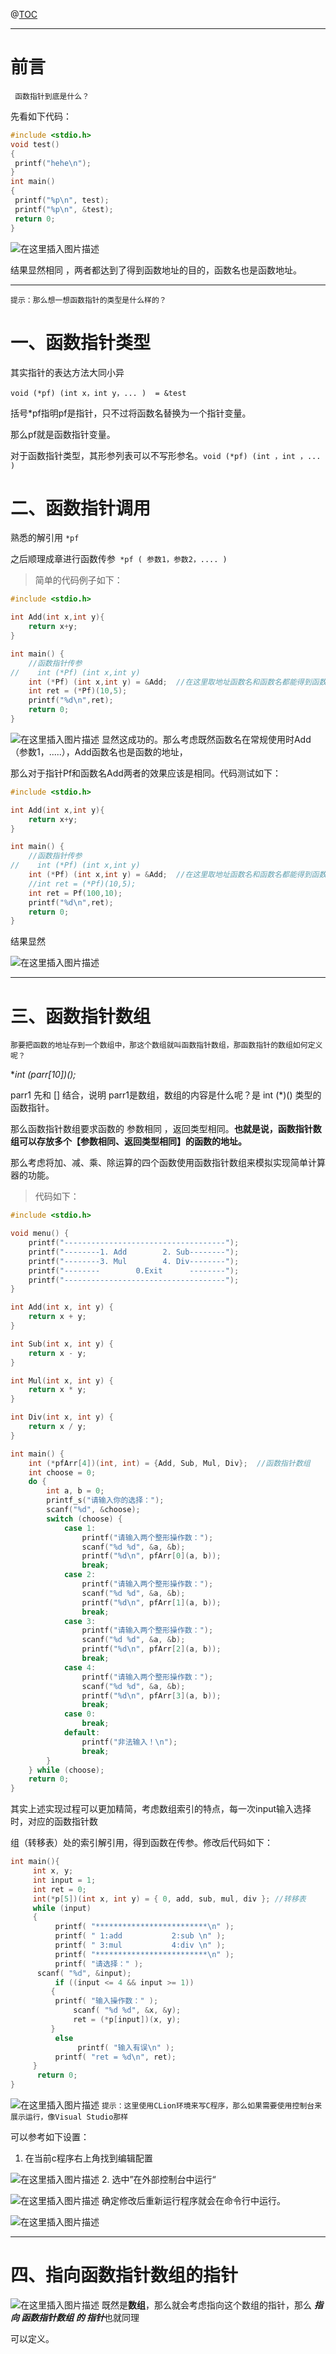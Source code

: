 ﻿





@[TOC](目录)

---

# 前言

` 函数指针到底是什么？`

先看如下代码：

```c
#include <stdio.h>
void test()
{
 printf("hehe\n");
}
int main()
{
 printf("%p\n", test);
 printf("%p\n", &test);
 return 0;
}
```

![在这里插入图片描述
](https://img-blog.csdnimg.cn/382549b2d40b40e796290fc0812e5a7b.png)

结果显然相同 ，两者都达到了得到函数地址的目的，函数名也是函数地址。

---

`提示：那么想一想函数指针的类型是什么样的？`

# 一、函数指针类型
 其实指针的表达方法大同小异
 
`void (*pf) (int x，int y，... )  = &test `

括号*pf指明pf是指针，只不过将函数名替换为一个指针变量。 

那么pf就是函数指针变量。

对于函数指针类型，其形参列表可以不写形参名。`void (*pf) (int ，int ，... )`

# 二、函数指针调用

熟悉的解引用 `*pf`

之后顺理成章进行函数传参` *pf ( 参数1，参数2，.... )`

 >简单的代码例子如下：

```c
#include <stdio.h>

int Add(int x,int y){
    return x+y;
}

int main() {
    //函数指针传参
//    int (*Pf) (int x,int y)
    int (*Pf) (int x,int y) = &Add;  //在这里取地址函数名和函数名都能得到函数的地址
    int ret = (*Pf)(10,5);
    printf("%d\n",ret);
    return 0;
}
```
![在这里插入图片描述](https://img-blog.csdnimg.cn/0371e1bfeb594c58b5d842a0b412e835.png)
显然这成功的。那么考虑既然函数名在常规使用时Add（参数1，.....），Add函数名也是函数的地址，

那么对于指针Pf和函数名Add两者的效果应该是相同。代码测试如下：

```c
#include <stdio.h>

int Add(int x,int y){
    return x+y;
}

int main() {
    //函数指针传参
//    int (*Pf) (int x,int y)
    int (*Pf) (int x,int y) = &Add;  //在这里取地址函数名和函数名都能得到函数的地址
    //int ret = (*Pf)(10,5);
    int ret = Pf(100,10);
    printf("%d\n",ret);
    return 0;
}

```
结果显然

![在这里插入图片描述](https://img-blog.csdnimg.cn/9d7a2d7bdbd04456905f48e366cd1b91.png)


---

# 三、函数指针数组
`那要把函数的地址存到一个数组中，那这个数组就叫函数指针数组，那函数指针的数组如何定义呢？`

**int (*parr[10])();**

parr1 先和 [] 结合，说明 parr1是数组，数组的内容是什么呢？是 int (*)() 类型的函数指针。

那么函数指针数组要求函数的 参数相同 ，返回类型相同。**也就是说，函数指针数组可以存放多个【参数相同、返回类型相同】的函数的地址。**

那么考虑将加、减、乘、除运算的四个函数使用函数指针数组来模拟实现简单计算器的功能。

>代码如下：

```c
#include <stdio.h>

void menu() {
    printf("------------------------------------");
    printf("--------1. Add        2. Sub--------");
    printf("--------3. Mul        4. Div--------");
    printf("--------        0.Exit      --------");
    printf("------------------------------------");
}

int Add(int x, int y) {
    return x + y;
}

int Sub(int x, int y) {
    return x - y;
}

int Mul(int x, int y) {
    return x * y;
}

int Div(int x, int y) {
    return x / y;
}

int main() {
    int (*pfArr[4])(int, int) = {Add, Sub, Mul, Div};  //函数指针数组
    int choose = 0;
    do {
        int a, b = 0;
        printf_s("请输入你的选择：");
        scanf("%d", &choose);
        switch (choose) {
            case 1:
                printf("请输入两个整形操作数：");
                scanf("%d %d", &a, &b);
                printf("%d\n", pfArr[0](a, b));
                break;
            case 2:
                printf("请输入两个整形操作数：");
                scanf("%d %d", &a, &b);
                printf("%d\n", pfArr[1](a, b));
                break;
            case 3:
                printf("请输入两个整形操作数：");
                scanf("%d %d", &a, &b);
                printf("%d\n", pfArr[2](a, b));
                break;
            case 4:
                printf("请输入两个整形操作数：");
                scanf("%d %d", &a, &b);
                printf("%d\n", pfArr[3](a, b));
                break;
            case 0:
                break;
            default:
                printf("非法输入！\n");
                break;
        }
    } while (choose);
    return 0;
}

```
其实上述实现过程可以更加精简，考虑数组索引的特点，每一次input输入选择时，对应的函数指针数

组（转移表）处的索引解引用，得到函数在传参。修改后代码如下：

```c
int main(){
     int x, y;
     int input = 1;
     int ret = 0;
     int(*p[5])(int x, int y) = { 0, add, sub, mul, div }; //转移表
     while (input)
     {
          printf( "*************************\n" );
          printf( " 1:add           2:sub \n" );
          printf( " 3:mul           4:div \n" );
          printf( "*************************\n" );
          printf( "请选择：" );
      scanf( "%d", &input);
          if ((input <= 4 && input >= 1))
         {
          printf( "输入操作数：" );
              scanf( "%d %d", &x, &y);
              ret = (*p[input])(x, y);
         }
          else
               printf( "输入有误\n" );
          printf( "ret = %d\n", ret);
     }
      return 0;
}
```

![在这里插入图片描述](https://img-blog.csdnimg.cn/f4e48b838aa64a57ab1e47140f66abf3.png)
`提示：这里使用CLion环境来写C程序，那么如果需要使用控制台来展示运行，像Visual Studio那样`

可以参考如下设置：
1. 在当前c程序右上角找到编辑配置

![在这里插入图片描述](https://img-blog.csdnimg.cn/5a2802bbb170451aa4b3aff352771dca.png)
2. 选中”在外部控制台中运行“

![在这里插入图片描述](https://img-blog.csdnimg.cn/efebf156235145ae9d5a84cda1f69b89.png)
确定修改后重新运行程序就会在命令行中运行。

![在这里插入图片描述](https://img-blog.csdnimg.cn/a22bc73fca184566b662a6e439a4afdf.png)

---
# 四、指向函数指针数组的指针

![在这里插入图片描述](https://img-blog.csdnimg.cn/c42e8db1c50a4366b9395295f0d71634.png)
既然是**数组**，那么就会考虑指向这个数组的指针，那么 ***指向 函数指针数组 的 指针***也就同理

可以定义。


